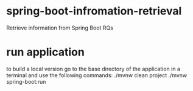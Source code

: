 # spring-boot-infromation-retrieval
Retrieve information from Spring Boot RQs

# run application
to build a local version go to the base directory of the application in a terminal and use the following commands:
./mvnw clean project
./mvnw spring-boot:run

